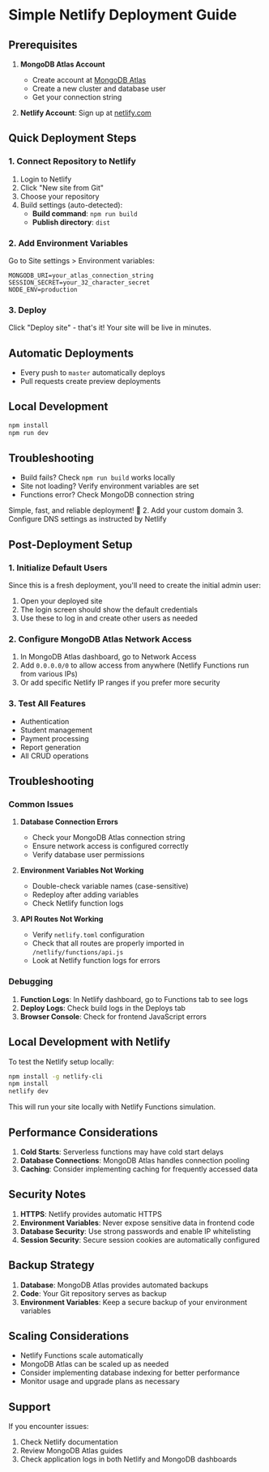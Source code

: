 # Simple Netlify Deployment Guide

## Prerequisites

1. **MongoDB Atlas Account**
   - Create account at [MongoDB Atlas](https://www.mongodb.com/cloud/atlas)
   - Create a new cluster and database user
   - Get your connection string

2. **Netlify Account**: Sign up at [netlify.com](https://netlify.com)

## Quick Deployment Steps

### 1. Connect Repository to Netlify
1. Login to Netlify
2. Click "New site from Git"
3. Choose your repository
4. Build settings (auto-detected):
   - **Build command**: `npm run build`
   - **Publish directory**: `dist`

### 2. Add Environment Variables
Go to Site settings > Environment variables:

```
MONGODB_URI=your_atlas_connection_string
SESSION_SECRET=your_32_character_secret
NODE_ENV=production
```

### 3. Deploy
Click "Deploy site" - that's it! Your site will be live in minutes.

## Automatic Deployments
- Every push to `master` automatically deploys
- Pull requests create preview deployments

## Local Development
```bash
npm install
npm run dev
```

## Troubleshooting
- Build fails? Check `npm run build` works locally
- Site not loading? Verify environment variables are set
- Functions error? Check MongoDB connection string

Simple, fast, and reliable deployment! 🚀
2. Add your custom domain
3. Configure DNS settings as instructed by Netlify

## Post-Deployment Setup

### 1. Initialize Default Users

Since this is a fresh deployment, you'll need to create the initial admin user:

1. Open your deployed site
2. The login screen should show the default credentials
3. Use these to log in and create other users as needed

### 2. Configure MongoDB Atlas Network Access

1. In MongoDB Atlas dashboard, go to Network Access
2. Add `0.0.0.0/0` to allow access from anywhere (Netlify Functions run from various IPs)
3. Or add specific Netlify IP ranges if you prefer more security

### 3. Test All Features

- Authentication
- Student management
- Payment processing
- Report generation
- All CRUD operations

## Troubleshooting

### Common Issues

1. **Database Connection Errors**
   - Check your MongoDB Atlas connection string
   - Ensure network access is configured correctly
   - Verify database user permissions

2. **Environment Variables Not Working**
   - Double-check variable names (case-sensitive)
   - Redeploy after adding variables
   - Check Netlify function logs

3. **API Routes Not Working**
   - Verify `netlify.toml` configuration
   - Check that all routes are properly imported in `/netlify/functions/api.js`
   - Look at Netlify function logs for errors

### Debugging

1. **Function Logs**: In Netlify dashboard, go to Functions tab to see logs
2. **Deploy Logs**: Check build logs in the Deploys tab
3. **Browser Console**: Check for frontend JavaScript errors

## Local Development with Netlify

To test the Netlify setup locally:

```bash
npm install -g netlify-cli
npm install
netlify dev
```

This will run your site locally with Netlify Functions simulation.

## Performance Considerations

1. **Cold Starts**: Serverless functions may have cold start delays
2. **Database Connections**: MongoDB Atlas handles connection pooling
3. **Caching**: Consider implementing caching for frequently accessed data

## Security Notes

1. **HTTPS**: Netlify provides automatic HTTPS
2. **Environment Variables**: Never expose sensitive data in frontend code
3. **Database Security**: Use strong passwords and enable IP whitelisting
4. **Session Security**: Secure session cookies are automatically configured

## Backup Strategy

1. **Database**: MongoDB Atlas provides automated backups
2. **Code**: Your Git repository serves as backup
3. **Environment Variables**: Keep a secure backup of your environment variables

## Scaling Considerations

- Netlify Functions scale automatically
- MongoDB Atlas can be scaled up as needed
- Consider implementing database indexing for better performance
- Monitor usage and upgrade plans as necessary

## Support

If you encounter issues:
1. Check Netlify documentation
2. Review MongoDB Atlas guides
3. Check application logs in both Netlify and MongoDB dashboards
